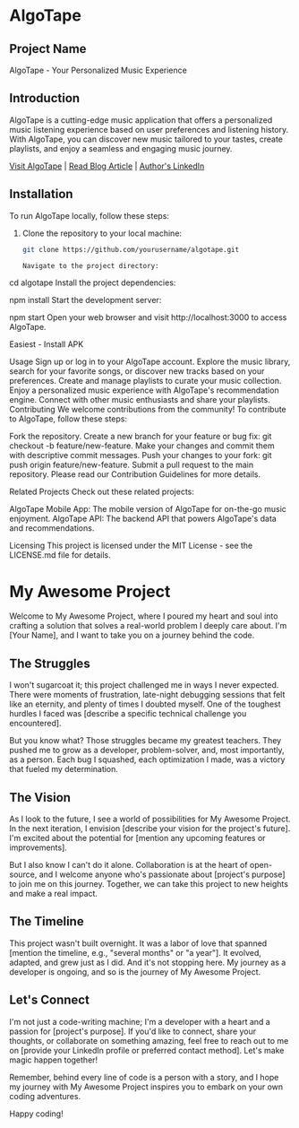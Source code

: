 # AlgoTape

## Project Name

AlgoTape - Your Personalized Music Experience

## Introduction

AlgoTape is a cutting-edge music application that offers a personalized music listening experience based on user preferences and listening history. With AlgoTape, you can discover new music tailored to your tastes, create playlists, and enjoy a seamless and engaging music journey.

[Visit AlgoTape]([https://www.algotape.com](https://itela18phone.wixsite.com/android-app-developm)) | [Read Blog Article](https://algotape.blogspot.com/2023/09/project-introduction-purpose-of-project.html) | [Author's LinkedIn]([https://www.linkedin.com/in/yourname](https://www.linkedin.com/in/george-nyarko-42847388/))

## Installation

To run AlgoTape locally, follow these steps:

1. Clone the repository to your local machine:

   ```bash
   git clone https://github.com/yourusername/algotape.git

   Navigate to the project directory:


cd algotape
Install the project dependencies:


npm install
Start the development server:


npm start
Open your web browser and visit http://localhost:3000 to access AlgoTape.

Easiest - Install APK

Usage
Sign up or log in to your AlgoTape account.
Explore the music library, search for your favorite songs, or discover new tracks based on your preferences.
Create and manage playlists to curate your music collection.
Enjoy a personalized music experience with AlgoTape's recommendation engine.
Connect with other music enthusiasts and share your playlists.
Contributing
We welcome contributions from the community! To contribute to AlgoTape, follow these steps:

Fork the repository.
Create a new branch for your feature or bug fix: git checkout -b feature/new-feature.
Make your changes and commit them with descriptive commit messages.
Push your changes to your fork: git push origin feature/new-feature.
Submit a pull request to the main repository.
Please read our Contribution Guidelines for more details.

Related Projects
Check out these related projects:

AlgoTape Mobile App: The mobile version of AlgoTape for on-the-go music enjoyment.
AlgoTape API: The backend API that powers AlgoTape's data and recommendations.

Licensing
This project is licensed under the MIT License - see the LICENSE.md file for details.

# My Awesome Project

Welcome to My Awesome Project, where I poured my heart and soul into crafting a solution that solves a real-world problem I deeply care about. I'm [Your Name], and I want to take you on a journey behind the code.

## The Struggles

I won't sugarcoat it; this project challenged me in ways I never expected. There were moments of frustration, late-night debugging sessions that felt like an eternity, and plenty of times I doubted myself. One of the toughest hurdles I faced was [describe a specific technical challenge you encountered].

But you know what? Those struggles became my greatest teachers. They pushed me to grow as a developer, problem-solver, and, most importantly, as a person. Each bug I squashed, each optimization I made, was a victory that fueled my determination.

## The Vision

As I look to the future, I see a world of possibilities for My Awesome Project. In the next iteration, I envision [describe your vision for the project's future]. I'm excited about the potential for [mention any upcoming features or improvements].

But I also know I can't do it alone. Collaboration is at the heart of open-source, and I welcome anyone who's passionate about [project's purpose] to join me on this journey. Together, we can take this project to new heights and make a real impact.

## The Timeline

This project wasn't built overnight. It was a labor of love that spanned [mention the timeline, e.g., "several months" or "a year"]. It evolved, adapted, and grew just as I did. And it's not stopping here. My journey as a developer is ongoing, and so is the journey of My Awesome Project.

## Let's Connect

I'm not just a code-writing machine; I'm a developer with a heart and a passion for [project's purpose]. If you'd like to connect, share your thoughts, or collaborate on something amazing, feel free to reach out to me on [provide your LinkedIn profile or preferred contact method]. Let's make magic happen together!

Remember, behind every line of code is a person with a story, and I hope my journey with My Awesome Project inspires you to embark on your own coding adventures.

Happy coding!


